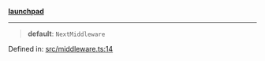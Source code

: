 [**launchpad**](index.md)

***

> **default**: `NextMiddleware`

Defined in: [src/middleware.ts:14](https://github.com/victorbratov/launchpad/blob/d1815ef1a573b42ac1f231f3f3d6617bddce6dbe/src/middleware.ts#L14)
